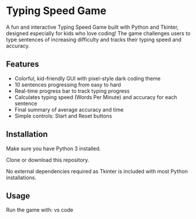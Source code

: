 # Typing Speed Game

A fun and interactive Typing Speed Game built with Python and Tkinter, designed especially for kids who love coding! The game challenges users to type sentences of increasing difficulty and tracks their typing speed and accuracy.

## Features

- Colorful, kid-friendly GUI with pixel-style dark coding theme
- 10 sentences progressing from easy to hard
- Real-time progress bar to track typing progress
- Calculates typing speed (Words Per Minute) and accuracy for each sentence
- Final summary of average accuracy and time
- Simple controls: Start and Reset buttons

## Installation

Make sure you have Python 3 installed.

Clone or download this repository.

No external dependencies required as Tkinter is included with most Python installations.

## Usage

Run the game with:
vs code
